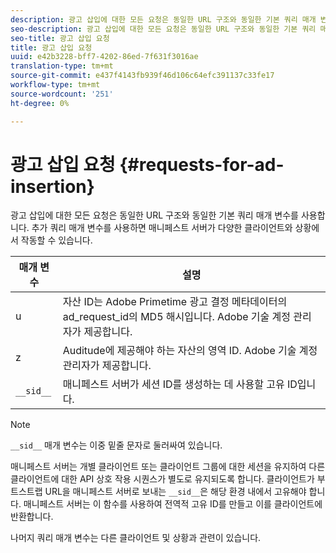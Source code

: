 ```yaml
---
description: 광고 삽입에 대한 모든 요청은 동일한 URL 구조와 동일한 기본 쿼리 매개 변수를 사용합니다. 추가 쿼리 매개 변수를 사용하면 매니페스트 서버가 다양한 클라이언트와 상황에서 작동할 수 있습니다.
seo-description: 광고 삽입에 대한 모든 요청은 동일한 URL 구조와 동일한 기본 쿼리 매개 변수를 사용합니다. 추가 쿼리 매개 변수를 사용하면 매니페스트 서버가 다양한 클라이언트와 상황에서 작동할 수 있습니다.
seo-title: 광고 삽입 요청
title: 광고 삽입 요청
uuid: e42b3228-bff7-4202-86ed-7f631f3016ae
translation-type: tm+mt
source-git-commit: e437f4143fb939f46d106c64efc391137c33fe17
workflow-type: tm+mt
source-wordcount: '251'
ht-degree: 0%

---
```



# 광고 삽입 요청 {#requests-for-ad-insertion}

광고 삽입에 대한 모든 요청은 동일한 URL 구조와 동일한 기본 쿼리 매개 변수를 사용합니다. 추가 쿼리 매개 변수를 사용하면 매니페스트 서버가 다양한 클라이언트와 상황에서 작동할 수 있습니다.

| 매개 변수 | 설명 |
|--- |--- |
| u | 자산 ID는 Adobe Primetime 광고 결정 메타데이터의 ad_request_id의 MD5 해시입니다. Adobe 기술 계정 관리자가 제공합니다. |
| z | Auditude에 제공해야 하는 자산의 영역 ID. Adobe 기술 계정 관리자가 제공합니다. |
| `__sid__` | 매니페스트 서버가 세션 ID를 생성하는 데 사용할 고유 ID입니다. |

>[!NOTE]
>
>`__sid__` 매개 변수는 이중 밑줄 문자로 둘러싸여 있습니다.

매니페스트 서버는 개별 클라이언트 또는 클라이언트 그룹에 대한 세션을 유지하여 다른 클라이언트에 대한 API 상호 작용 시퀀스가 별도로 유지되도록 합니다. 클라이언트가 부트스트랩 URL을 매니페스트 서버로 보내는 `__sid__`은 해당 환경 내에서 고유해야 합니다. 매니페스트 서버는 이 함수를 사용하여 전역적 고유 ID를 만들고 이를 클라이언트에 반환합니다.

나머지 쿼리 매개 변수는 다른 클라이언트 및 상황과 관련이 있습니다.